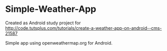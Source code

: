 # Simple-Weather-App
Created as Android study project for http://code.tutsplus.com/tutorials/create-a-weather-app-on-android--cms-21587

Simple app using openweathermap.org for Android.

